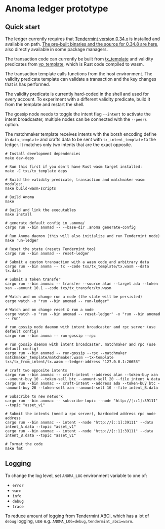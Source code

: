# Anoma ledger prototype

## Quick start

The ledger currently requires that [Tendermint version 0.34.x](https://github.com/tendermint/tendermint) is installed and available on path. [The pre-built binaries and the source for 0.34.8 are here](https://github.com/tendermint/tendermint/releases/tag/v0.34.8), also directly available in some package managers.

The transaction code can currently be built from [tx_template](txs/tx_template) and validity predicates from [vp_template](vps/vp_template), which is Rust code compiled to wasm.

The transaction template calls functions from the host environment. The validity predicate template can validate a transaction and the key changes that is has performed.

The validity predicate is currently hard-coded in the shell and used for every account. To experiment with a different validity predicate, build it from the template and restart the shell.

The gossip node needs to toggle the intent flag `--intent` to activate the intent broadcaster, multiple nodes can be connected with the `--peers` option.

The matchmaker template receives intents with the borsh encoding define in `data_template` and crafts data to be sent with `tx_intent_template` to the ledger. It matches only two intents that are the exact opposite.

```shell
# Install development dependencies
make dev-deps

# Run this first if you don't have Rust wasm target installed:
make -C txs/tx_template deps

# Build the validity predicate, transaction and matchmaker wasm modules:
make build-wasm-scripts

# Build Anoma
make

# Build and link the executables
make install

# generate default config in .anoma/
cargo run --bin anomad -- --base-dir .anoma generate-config

# Run Anoma daemon (this will also initialize and run Tendermint node)
make run-ledger

# Reset the state (resets Tendermint too)
cargo run --bin anomad -- reset-ledger

# Submit a custom transaction with a wasm code and arbitrary data
cargo run --bin anoma -- tx --code txs/tx_template/tx.wasm --data tx.data

# Submit a token transfer
cargo run --bin anomac -- transfer --source alan --target ada --token xan --amount 10.1 --code txs/tx_transfer/tx.wasm

# Watch and on change run a node (the state will be persisted)
cargo watch -x "run --bin anomad -- run-ledger"

# Watch and on change reset & run a node
cargo watch -x "run --bin anomad -- reset-ledger" -x "run --bin anomad -- run"

# run gossip node daemon with intent broadcaster and rpc server (use default config)
cargo run --bin anoma -- run-gossip --rpc

# run gossip daemon with intent broadcaster, matchmaker and rpc (use default config)
cargo run --bin anomad -- run-gossip --rpc --matchmaker matchmaker_template/matchmaker.wasm --tx-template txs/tx_from_intent/tx.wasm --ledger-address "127.0.0.1:26658"

# craft two opposite intents
cargo run --bin anomac -- craft-intent --address alan --token-buy xan --amount-buy 10 --token-sell btc --amount-sell 20 --file intent_A.data
cargo run --bin anomac -- craft-intent --address ada --token-buy btc --amount-buy 20 --token-sell xan --amount-sell 10 --file intent_B.data

# Subscribe to new network
cargo run --bin anomac -- subscribe-topic --node "http://[::1]:39111" --topic "asset_v1"

# Submit the intents (need a rpc server), hardcoded address rpc node address
cargo run --bin anomac -- intent --node "http://[::1]:39111" --data intent_A.data --topic "asset_v1"
cargo run --bin anomac -- intent --node "http://[::1]:39111" --data intent_B.data --topic "asset_v1"

# Format the code
make fmt
```

## Logging

To change the log level, set `ANOMA_LOG` environment variable to one of:
- `error`
- `warn`
- `info`
- `debug`
- `trace`

To reduce amount of logging from Tendermint ABCI, which has a lot of `debug` logging, use e.g. `ANOMA_LOG=debug,tendermint_abci=warn`.
